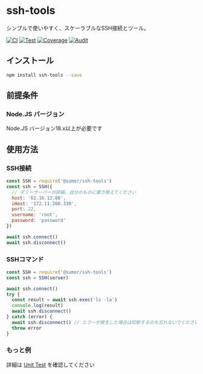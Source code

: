 # ssh-tools

シンプルで使いやすく、スケーラブルなSSH接続とツール。

[![CI](https://github.com/sumor-cloud/ssh-tools/actions/workflows/ci.yml/badge.svg)](https://github.com/sumor-cloud/ssh-tools/actions/workflows/ci.yml)
[![Test](https://github.com/sumor-cloud/ssh-tools/actions/workflows/ut.yml/badge.svg)](https://github.com/sumor-cloud/ssh-tools/actions/workflows/ut.yml)
[![Coverage](https://github.com/sumor-cloud/ssh-tools/actions/workflows/coverage.yml/badge.svg)](https://github.com/sumor-cloud/ssh-tools/actions/workflows/coverage.yml)
[![Audit](https://github.com/sumor-cloud/ssh-tools/actions/workflows/audit.yml/badge.svg)](https://github.com/sumor-cloud/ssh-tools/actions/workflows/audit.yml)

## インストール

```bash
npm install ssh-tools --save
```

## 前提条件

### Node.JS バージョン

Node.JS バージョン18.x以上が必要です

## 使用方法

### SSH接続

```javascript
const SSH = require('@sumor/ssh-tools')
const ssh = SSH({
  // ダミーサーバーの詳細、自分のものに置き換えてください
  host: '62.16.12.88',
  iHost: '172.11.200.330',
  port: 22,
  username: 'root',
  password: 'password'
})

await ssh.connect()
await ssh.disconnect()
```

### SSHコマンド

```javascript
const SSH = require('@sumor/ssh-tools')
const ssh = SSH(server)

await ssh.connect()
try {
  const result = await ssh.exec('ls -la')
  console.log(result)
  await ssh.disconnect()
} catch (error) {
  await ssh.disconnect() // エラーが発生した場合は切断するのを忘れないでください
  throw error
}
```

### もっと例

詳細は [Unit Test](https://github.com/sumor-cloud/ssh-tools/tree/main/test) を確認してください
